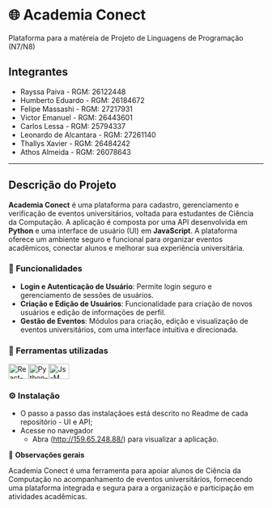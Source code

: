 # 🌐 Academia Conect

Plataforma para a matéreia de Projeto de Linguagens de Programação (N7/N8)

## Integrantes
- Rayssa Paiva - RGM: 26122448
- Humberto Eduardo - RGM: 26184672
- Felipe Massashi - RGM: 27217931
- Victor Emanuel - RGM: 26443601
- Carlos Lessa - RGM: 25794337
- Leonardo de Alcantara - RGM: 27261140
- Thallys Xavier - RGM: 26484242
- Athos Almeida - RGM: 26078643

---

## Descrição do Projeto

**Academia Conect** é uma plataforma para cadastro, gerenciamento e verificação de eventos universitários, voltada para estudantes de Ciência da Computação. A aplicação é composta por uma API desenvolvida em **Python** e uma interface de usuário (UI) em **JavaScript**. A plataforma oferece um ambiente seguro e funcional para organizar eventos acadêmicos, conectar alunos e melhorar sua experiência universitária.

### 🚀 Funcionalidades

- **Login e Autenticação de Usuário**: Permite login seguro e gerenciamento de sessões de usuários.
- **Criação e Edição de Usuários**: Funcionalidade para criação de novos usuários e edição de informações de perfil.
- **Gestão de Eventos**: Módulos para criação, edição e visualização de eventos universitários, com uma interface intuitiva e direcionada.


### 🔧 Ferramentas utilizadas
<img align="center" alt="React-M" height="30" width="40" src="https://cdn.jsdelivr.net/gh/devicons/devicon@latest/icons/react/react-original.svg"><img align="center" alt="Python-M" height="30" width="40" src="https://cdn.jsdelivr.net/gh/devicons/devicon/icons/python/python-original.svg"><img align="center" alt="Js-M" height="30" width="40" src="https://cdn.jsdelivr.net/gh/devicons/devicon/icons/javascript/javascript-original.svg">



### ⚙️ **Instalação**

- O passo a passo das instalaçãoes está descrito no Readme de cada repositório - UI e API;
- Acesse no navegador
    - Abra (http://159.65.248.88/) para visualizar a aplicação.


📌 **Observações gerais**

Academia Conect é uma ferramenta para apoiar alunos de Ciência da Computação no acompanhamento de eventos universitários, fornecendo uma plataforma integrada e segura para a organização e participação em atividades acadêmicas.

